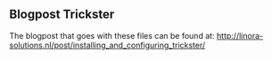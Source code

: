 ## Blogpost Trickster

The blogpost that goes with these files can be found at: http://linora-solutions.nl/post/installing_and_configuring_trickster/
